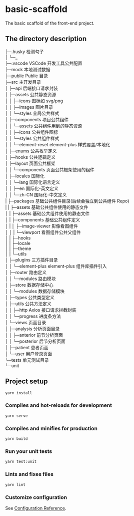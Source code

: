 # basic-scaffold

The basic scaffold of the front-end project.

## The directory description

├─.husky 检测勾子  
│ └─\_  
├─.vscode VSCode 开发工具公共配置  
├─mock 本地测试数据  
├─public Public 目录  
├─src 主开发目录  
│ ├─api 后端接口请求封装  
│ ├─assets 公共静态资源  
│ │ ├─icons 图标如 svg/png  
│ │ ├─images 图片目录  
│ │ └─styles 全局公共样式  
│ ├─components 项目公共组件  
│ │ └─assets 公共组件用到的静态资源  
│ │ ├─icons 公共组件图标  
│ │ └─styles 公共组件样式  
│ │ └─element-reset element-plus 样式覆盖/本地化  
│ ├─enums 公共枚举定义  
│ ├─hooks 公共逻辑定义  
│ ├─layout 页面公共框架  
│ │ └─components 页面公共框架使用的组件  
│ ├─locales 国际化  
│ │ └─lang 国际化语言定义  
│ │ ├─en 国际化-英文定义  
│ │ └─zh-CN 国际化-中文定义  
| ├─packages 基础公共组件目录(后续会独立到公共组件 Repo)  
| | ├─assets 基础公共组件使用的静态文件  
│ | ├─assets 基础公共组件使用的静态文件  
│ | ├─components 基础公共组件定义  
│ | │ ├─image-viewer 影像看图组件  
│ │ | └─viewport 看图组件公共父组件  
│ | ├─hooks  
│ | ├─locale  
│ | ├─theme  
│ | └─utils  
│ ├─plugins 三方插件目录  
│ │ └─element-plus element-plus 组件库插件引入  
│ ├─router 路由定义  
│ │ └─modules 路由模块  
│ ├─store 数据存储中心  
│ │ └─modules 数据存储模块  
│ ├─types 公共类型定义  
│ ├─utils 公共方法定义  
│ │ ├─http Axios 接口请求拦截封装  
│ │ └─progress 进度条方法  
│ └─views 页面目录  
│ ├─analysis 分析页面目录  
│ │ ├─anterior 前节分析页面  
│ │ └─posterior 后节分析页面  
│ ├─patient 患者页面  
│ └─user 用户登录页面  
└─tests 单元测试目录  
└─unit

## Project setup

```
yarn install
```

### Compiles and hot-reloads for development

```
yarn serve
```

### Compiles and minifies for production

```
yarn build
```

### Run your unit tests

```
yarn test:unit
```

### Lints and fixes files

```
yarn lint
```

### Customize configuration

See [Configuration Reference](https://cli.vuejs.org/config/).
